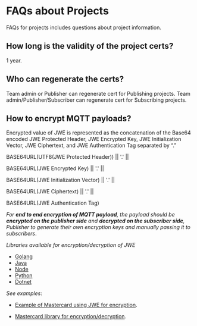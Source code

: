 # FAQs about Projects

FAQs for projects includes questions about project information.

## How long is the validity of the project certs? 

1 year.

## Who can regenerate the certs? 

Team admin or Publisher can regenerate cert for Publishing projects.
Team admin/Publisher/Subscriber can regenerate cert for Subscribing projects.

## How to encrypt MQTT payloads?

Encrypted value of JWE is represented as the concatenation of the Base64 encoded JWE Protected Header, JWE Encrypted Key, JWE Initialization Vector, JWE Ciphertext, and JWE Authentication Tag separated by “.”

BASE64URL(UTF8(JWE Protected Header)) || '.' ||

BASE64URL(JWE Encrypted Key) || '.' ||

BASE64URL(JWE Initialization Vector) || '.' ||

BASE64URL(JWE Ciphertext) || '.' ||

BASE64URL(JWE Authentication Tag)

*For **end to end encryption of MQTT payload**, the payload should be **encrypted on the publisher side** and **decrypted on the subscriber side**, Publisher to generate their own encryption keys and manually passing it to subscribers*.


*Libraries available for encryption/decryption of JWE*

- [Golang](https://pkg.go.dev/gopkg.in/square/go-jose.v2@v2.6.0/)
- [Java](https://connect2id.com/products/nimbus-jose-jwt/)
- [Node](https://github.com/cisco/node-jose/)
- [Python](https://python-jose.readthedocs.io/en/latest/jwe/)
- [Dotnet](https://www.scottbrady91.com/c-sharp/json-web-encryption-jwe-in-dotnet-core/)

*See examples*:

- [Example of Mastercard using JWE for encryption](https://developer.mastercard.com/platform/documentation/security-and-authentication/securing-sensitive-data-using-payload-encryption/#getting-keys-for-your-application/).

- [Mastercard library for encryption/decryption](https://github.com/Mastercard/client-encryption-go#performing-jwe-decryption/).


